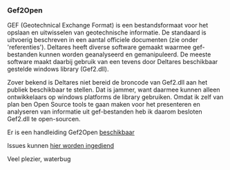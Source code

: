 ### Gef2Open 

GEF (Geotechnical Exchange Format) is een bestandsformaat voor het opslaan en uitwisselen van geotechnische informatie. De standaard is uitvoerig beschreven in een aantal officiele documenten (zie onder 'referenties'). Deltares heeft diverse software gemaakt waarmee gef-bestanden kunnen worden geanalyseerd en gemanipuleerd. De meeste software maakt daarbij gebruik van een tevens door Deltares beschikbaar gestelde windows library (Gef2.dll).

Zover bekend is Deltares niet bereid de broncode van Gef2.dll aan het publiek beschikbaar te stellen. Dat is jammer, want daarmee kunnen alleen ontwikkelaars op windows platforms de library gebruiken. Omdat ik zelf van plan ben Open Source tools te gaan maken voor het presenteren en analyseren van informatie uit gef-bestanden heb ik daarom besloten Gef2.dll te open-sourcen.

Er is een handleiding Gef2Open [beschikbaar](http://utlgefopen.readthedocs.org)

Issues kunnen [hier worden ingediend](https://github.com/creepywaterbug/Gef2Open/issues)

Veel plezier, waterbug
